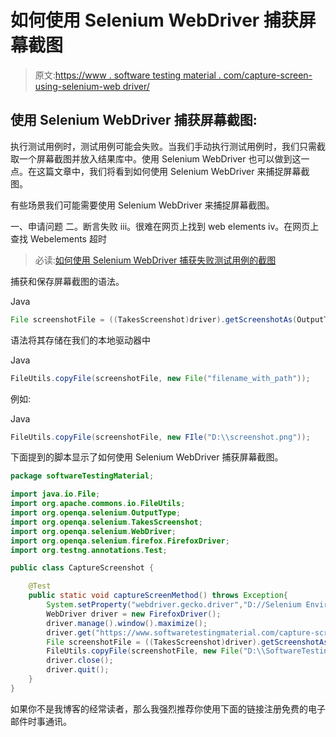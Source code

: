 # 如何使用 Selenium WebDriver 捕获屏幕截图

> 原文:[https://www . software testing material . com/capture-screen-using-selenium-web driver/](https://www.softwaretestingmaterial.com/capture-screenshot-using-selenium-webdriver/)

## 使用 Selenium WebDriver 捕获屏幕截图:

执行测试用例时，测试用例可能会失败。当我们手动执行测试用例时，我们只需截取一个屏幕截图并放入结果库中。使用 Selenium WebDriver 也可以做到这一点。在这篇文章中，我们将看到如何使用 Selenium WebDriver 来捕捉屏幕截图。

有些场景我们可能需要使用 Selenium WebDriver 来捕捉屏幕截图。

一、申请问题
二。断言失败
iii。很难在网页上找到 web elements
iv。在网页上查找 Webelements 超时

> 必读:[如何使用 Selenium WebDriver 捕获失败测试用例的截图](https://www.softwaretestingmaterial.com/capture-screenshot-of-failed-test-cases-using-selenium-webdriver-2/)

捕获和保存屏幕截图的语法。

Java

```java
File screenshotFile = ((TakesScreenshot)driver).getScreenshotAs(OutputType.FILE);
```

语法将其存储在我们的本地驱动器中

Java

```java
FileUtils.copyFile(screenshotFile, new File("filename_with_path"));
```

例如:

Java

```java
FileUtils.copyFile(screenshotFile, new FIle("D:\\screenshot.png"));
```

下面提到的脚本显示了如何使用 Selenium WebDriver 捕获屏幕截图。

```java
package softwareTestingMaterial;

import java.io.File;
import org.apache.commons.io.FileUtils;
import org.openqa.selenium.OutputType;
import org.openqa.selenium.TakesScreenshot;
import org.openqa.selenium.WebDriver;
import org.openqa.selenium.firefox.FirefoxDriver;
import org.testng.annotations.Test;

public class CaptureScreenshot {

	@Test
	public static void captureScreenMethod() throws Exception{
		System.setProperty("webdriver.gecko.driver","D://Selenium Environment//Drivers//geckodriver.exe");
		WebDriver driver = new FirefoxDriver();
		driver.manage().window().maximize();
		driver.get("https://www.softwaretestingmaterial.com/capture-screenshot-using-selenium-webdriver");
		File screenshotFile = ((TakesScreenshot)driver).getScreenshotAs(OutputType.FILE);
		FileUtils.copyFile(screenshotFile, new File("D:\\SoftwareTestingMaterial.png"));
		driver.close();
		driver.quit();		
	}
}
```

如果你不是我博客的经常读者，那么我强烈推荐你使用下面的链接注册免费的电子邮件时事通讯。